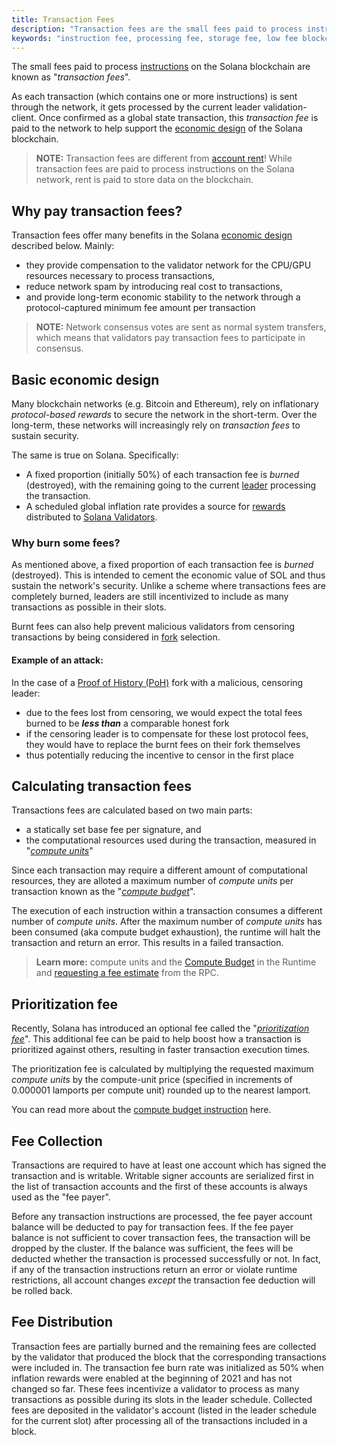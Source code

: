 ```yaml
---
title: Transaction Fees
description: "Transaction fees are the small fees paid to process instructions on the network. These fees are based on computation and an optional prioritization fee."
keywords: "instruction fee, processing fee, storage fee, low fee blockchain, gas, gwei, cheap network, affordable blockchain"
---
```


The small fees paid to process [instructions](../../terminology.md#instruction) on the Solana blockchain are known as "_transaction fees_".

As each transaction (which contains one or more instructions) is sent through the network, it gets processed by the current leader validation-client. Once confirmed as a global state transaction, this _transaction fee_ is paid to the network to help support the [economic design](#economic-design) of the Solana blockchain.

> **NOTE:** Transaction fees are different from [account rent](../../terminology.md#rent)!
> While transaction fees are paid to process instructions on the Solana network, rent is paid to store data on the blockchain.

## Why pay transaction fees?

Transaction fees offer many benefits in the Solana [economic design](#basic-economic-design) described below. Mainly:

- they provide compensation to the validator network for the CPU/GPU resources necessary to process transactions,
- reduce network spam by introducing real cost to transactions,
- and provide long-term economic stability to the network through a protocol-captured minimum fee amount per transaction

> **NOTE:** Network consensus votes are sent as normal system transfers, which means that validators pay transaction fees to participate in consensus.

## Basic economic design

Many blockchain networks \(e.g. Bitcoin and Ethereum\), rely on inflationary _protocol-based rewards_ to secure the network in the short-term. Over the long-term, these networks will increasingly rely on _transaction fees_ to sustain security.

The same is true on Solana. Specifically:

- A fixed proportion (initially 50%) of each transaction fee is _burned_ (destroyed), with the remaining going to the current [leader](../../terminology.md#leader) processing the transaction.
- A scheduled global inflation rate provides a source for [rewards](../../implemented-proposals/staking-rewards.md) distributed to [Solana Validators](../../running-validator.md).

### Why burn some fees?

As mentioned above, a fixed proportion of each transaction fee is _burned_ (destroyed). This is intended to cement the economic value of SOL and thus sustain the network's security. Unlike a scheme where transactions fees are completely burned, leaders are still incentivized to include as many transactions as possible in their slots.

Burnt fees can also help prevent malicious validators from censoring transactions by being considered in [fork](../../terminology.md#fork) selection.

#### Example of an attack:

In the case of a [Proof of History (PoH)](../../terminology.md#proof-of-history-poh) fork with a malicious, censoring leader:

- due to the fees lost from censoring, we would expect the total fees burned to be **_less than_** a comparable honest fork
- if the censoring leader is to compensate for these lost protocol fees, they would have to replace the burnt fees on their fork themselves
- thus potentially reducing the incentive to censor in the first place

## Calculating transaction fees

Transactions fees are calculated based on two main parts:

- a statically set base fee per signature, and
- the computational resources used during the transaction, measured in "[_compute units_](../../terminology.md#compute-units)"

Since each transaction may require a different amount of computational resources, they are alloted a maximum number of _compute units_ per transaction known as the "[_compute budget_](../../terminology.md#compute-budget)".

The execution of each instruction within a transaction consumes a different number of _compute units_. After the maximum number of _compute units_ has been consumed (aka compute budget exhaustion), the runtime will halt the transaction and return an error. This results in a failed transaction.

> **Learn more:** compute units and the [Compute Budget](../../developing/programming-model/runtime.md#compute-budget) in the Runtime and [requesting a fee estimate](../../developing/clients/jsonrpc-api.md#getfeeformessage) from the RPC.

## Prioritization fee

Recently, Solana has introduced an optional fee called the "_[prioritization fee](../../terminology.md#prioritization-fee)_". This additional fee can be paid to help boost how a transaction is prioritized against others, resulting in faster transaction execution times.

The prioritization fee is calculated by multiplying the requested maximum _compute units_ by the compute-unit price (specified in increments of 0.000001 lamports per compute unit) rounded up to the nearest lamport.

You can read more about the [compute budget instruction](../../developing/programming-model/runtime.md#compute-budget) here.

## Fee Collection

Transactions are required to have at least one account which has signed the transaction and is writable. Writable signer accounts are serialized first in the list of transaction accounts and the first of these accounts is always used as the "fee payer".

Before any transaction instructions are processed, the fee payer account balance will be deducted to pay for transaction fees. If the fee payer balance is not sufficient to cover transaction fees, the transaction will be dropped by the cluster. If the balance was sufficient, the fees will be deducted whether the transaction is processed successfully or not. In fact, if any of the transaction instructions return an error or violate runtime restrictions, all account changes _except_ the transaction fee deduction will be rolled back.

## Fee Distribution

Transaction fees are partially burned and the remaining fees are collected by the validator that produced the block that the corresponding transactions were included in. The transaction fee burn rate was initialized as 50% when inflation rewards were enabled at the beginning of 2021 and has not changed so far. These fees incentivize a validator to process as many transactions as possible during its slots in the leader schedule. Collected fees are deposited in the validator's account (listed in the leader schedule for the current slot) after processing all of the transactions included in a block.
